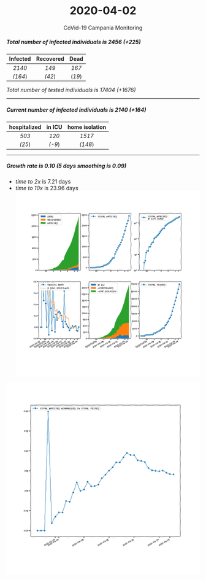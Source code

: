 <div align='center'>

# 2020-04-02
CoVid-19 Campania Monitoring
</div>

##### Total number of infected individuals is 2456 (+225)
Infected | Recovered | Dead
:---: | :---: | :---:
*2140* | *149* | *167*
*(164*) | *(42*) | (*19*)

*Total number of tested individuals is 17404 (+1676)*
***
##### Current number of infected individuals is 2140 (+164)
hospitalized | in ICU | home isolation
:---: | :---: | :---:
*503* |*120* |*1517*
*(25*) |*(-9*) |*(148*)
***
##### Growth rate is 0.10 (5 days smoothing is 0.09)
- *time to 2x* is 7.21 days
- *time to 10x* is 23.96 days
![stats][stats]

![infected_normalized][infected_normalized]

[stats]: stats_Campania.png
[infected_normalized]: infected_normalized_Campania.png
